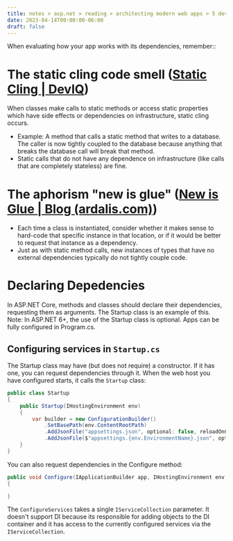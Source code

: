 ```yaml
---
title: notes > asp.net > reading > architecting modern web apps > 5 develop asp net core mvc apps > 2 working with dependencies
date: 2023-04-14T00:00:00-06:00
draft: false
---
```


When evaluating how your app works with its dependencies, remember::

# The static cling code smell ([Static Cling | DevIQ](https://deviq.com/antipatterns/static-cling))
When classes make calls to static methods or access static properties which have side effects or dependencies on infrastructure, static cling occurs.
- Example: A method that calls a static method that writes to a database.  The caller is now tightly coupled to the database because anything that breaks the database call will break that method.
- Static calls that do not have any dependence on infrastructure (like calls that are completely stateless) are fine.

# The aphorism "new is glue" ([New is Glue | Blog (ardalis.com)](https://ardalis.com/new-is-glue/))
- Each time a class is instantiated, consider whether it makes sense to hard-code that specific instance in that location, or if it would be better to request that instance as a dependency.
- Just as with static method calls, new instances of types that have no external dependencies typically do not tightly couple code.
	
# Declaring Depedencies
In ASP.NET Core, methods and classes should declare their dependencies, requesting them as arguments.  The Startup class is an example of this.
Note: In ASP.NET 6+, the use of the Startup class is optional.  Apps can be fully configured in Program.cs.

## Configuring services in `Startup.cs`
The Startup class may have (but does not require) a constructor.  If it has one, you can request dependencies through it.
When the web host you have configured starts, it calls the `Startup` class:
```cs
public class Startup
{
    public Startup(IHostingEnvironment env)
    {
        var builder = new ConfigurationBuilder()
            .SetBasePath(env.ContentRootPath)
            .AddJsonFile("appsettings.json", optional: false, reloadOnChange: true)
            .AddJsonFile($"appsettings.{env.EnvironmentName}.json", optional: true);
    }
}
```

You can also request dependencies in the Configure method:
```cs
public void Configure(IApplicationBuilder app, IHostingEnvironment env, ILoggerFactory loggerFactory)
{

}
```
The `ConfigureServices` takes a single `IServiceCollection` parameter.  It doesn't support DI because its responsible for adding objects to the DI container and it has access to the currently configured services via the `IServiceCollection`.
